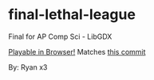 # final-lethal-league
Final for AP Comp Sci - LibGDX

[Playable in Browser!](https://artlessavian.github.io/final-lethal-league)
Matches [this commit](https://github.com/ArtlessAvian/final-lethal-league/commit/9aab4e3d91a8aa383c5a1999a045257b21fbb9c1)

By:
Ryan x3
